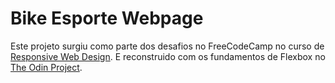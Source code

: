 # Bike Esporte Webpage

Este projeto surgiu como parte dos desafios no FreeCodeCamp no curso de [Responsive Web Design](https://www.freecodecamp.org/learn/responsive-web-design/#responsive-web-design-projects).
E reconstruido com os fundamentos de Flexbox no [The Odin Project](https://www.theodinproject.com/paths/foundations/courses/foundations/lessons/introduction-to-flexbox).

